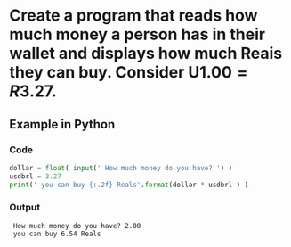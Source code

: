 # Create a program that reads how much money a person has in their wallet and displays how much Reais they can buy. Consider U$1.00 = R$3.27.

## Example in Python
### Code

``` python
dollar = float( input(' How much money do you have? ') )
usdbrl = 3.27
print(' you can buy {:.2f} Reals'.format(dollar * usdbrl ) )
```

### Output

```
 How much money do you have? 2.00
 you can buy 6.54 Reals
```

